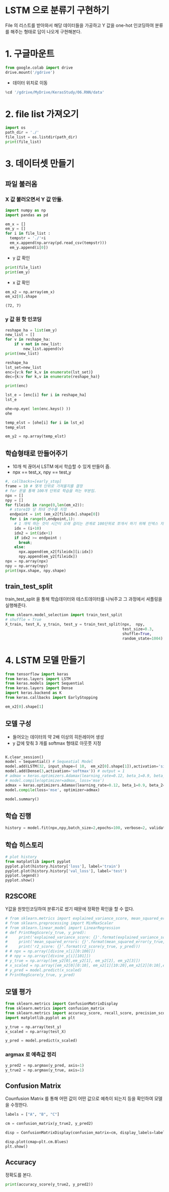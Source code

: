 # LSTM 으로 분류기 구현하기
File 의 리스트를 받아와서 해당 데이터들을 가공하고 Y 값을 one-hot 인코딩하여 분류를 해주는 형태로 답이 나오게 구현해본다.

# 1. 구글마운트


```python
from google.colab import drive
drive.mount('/gdrive')
```

- 데이터 위치로 이동


```python
%cd '/gdrive/MyDrive/KerasStudy/06.RNN/data'
```

# 2. file list 가져오기


```python
import os
path_dir = './'
file_list = os.listdir(path_dir)
print(file_list)
```

# 3. 데이터셋 만들기

## 파일 불러옴

### X 값 불러오면서 Y 값 만듦.


```python
import numpy as np
import pandas as pd

em_x = []
em_y = []
for i in file_list :
  tempstr = './'+i
  em_x.append(np.array(pd.read_csv(tempstr)))
  em_y.append(i[0])
```

- y 값 확인


```python
print(file_list)
print(em_y)
```

- x 값 확인


```python
em_x2 = np.array(em_x)
em_x2[0].shape
```




    (72, 7)



### y 값 원 핫 인코딩


```python
reshape_ha = list(em_y)
new_list = []
for v in reshape_ha:
    if v not in new_list:
        new_list.append(v)
print(new_list)
```


```python
reshape_ha
lst_set=new_list
enc={v:k for k,v in enumerate(lst_set)}
dec={k:v for k,v in enumerate(reshape_ha)}
```


```python
print(enc)
```


```python
lst_e = [enc[i] for i in reshape_ha]
lst_e
```


```python
ohe=np.eye( len(enc.keys() ))
ohe
```


```python
temp_elst = [ohe[i] for i in lst_e]
temp_elst
```


```python
em_y2 = np.array(temp_elst)
```

## 학습형태로 만들어주기
- 10개 씩 끊어서 LSTM 에서 학습할 수 있게 만들어 줌.
- npx == test_x, npy == test_y


```python
#, callbacks=[early_stop]
frame = 10 # 몇개 단위로 가져올지를 결정
# for 문을 통해 100개 단위로 학습을 하는 부분임.
npx = []
npy = []
for fileidx in range(0,len(em_x2)):
  # storeID 당 최대 갯수를 지정
  endpoint = int (em_x2[fileidx].shape[0])
  for i in range(0,endpoint,1):
    # 1 개씩 하는 것이 시간이 오래 걸리는 관계로 100단위로 쪼개서 하기 위해 인덱스 지정
    idx = (i+10)
    idx2 = int(idx+1)
    if idx2 >= endpoint :
      break;
    else:
      npx.append(em_x2[fileidx][i:idx])
      npy.append(em_y2[fileidx])
npx = np.array(npx)
npy = np.array(npy)
print(npx.shape, npy.shape)
```

## train_test_split
train_test_split 을 통해 학습데이터와 테스트데이터를 나눠주고 그 과정에서 셔플링을 실행해준다.


```python
from sklearn.model_selection import train_test_split
# shuffle = True
X_train, test_X, y_train, test_y = train_test_split(npx,  npy, 
                                                    test_size=0.3, 
                                                    shuffle=True, 
                                                    random_state=1004)
```

# 4. LSTM 모델 만들기


```python
from tensorflow import keras
from keras.layers import LSTM
from keras.models import Sequential
from keras.layers import Dense
import keras.backend as K
from keras.callbacks import EarlyStopping

```


```python
em_x2[0].shape[1]
```

## 모델 구성
- 들어오는 데이터의 약 2배 이상의 히든레이어 생성
- y 값에 맞춰 3 개를 softmax 형태로 아웃풋 지정


```python

K.clear_session()
model = Sequential() # Sequeatial Model 
model.add(LSTM(32, input_shape=( 10,  em_x2[0].shape[1]),activation='sigmoid')) # (timestep, feature) 
model.add(Dense(3,activation='softmax')) # output = 1
# admax = keras.optimizers.Adamax(learning_rate=0.12, beta_1=0.9, beta_2=0.999, epsilon=None, decay=0.0)
# model.compile(optimizer=admax, loss='mse')
admax = keras.optimizers.Adamax(learning_rate=0.12, beta_1=0.9, beta_2=0.999, epsilon=None, decay=0.0)
model.compile(loss='mse', optimizer=admax)

model.summary()
```

## 학습 진행


```python
history = model.fit(npx,npy,batch_size=2,epochs=100, verbose=2, validation_data=(test_X, test_y))
```

## 학습 히스토리


```python
# plot history
from matplotlib import pyplot
pyplot.plot(history.history['loss'], label='train')
pyplot.plot(history.history['val_loss'], label='test')
pyplot.legend()
pyplot.show()
```

## R2SCORE
Y값을 원핫인코딩하여 분류기로 썼기 때문에 정확한 확인을 할 수 없다.


```python
# from sklearn.metrics import explained_variance_score, mean_squared_error, mean_absolute_error, r2_score
# from sklearn.preprocessing import MinMaxScaler
# from sklearn.linear_model import LinearRegression
# def PrintRegScore(y_true, y_pred):
#     print('explained_variance_score: {}'.format(explained_variance_score(y_true, y_pred)))
#     print('mean_squared_errors: {}'.format(mean_squared_error(y_true, y_pred)))
#     print('r2_score: {}'.format(r2_score(y_true, y_pred)))
# # npx = np.array([divine_x[i][0:100]])
# # npy = np.array([divine_y[i][101]])
# y_true = np.array([em_y2[0],em_y2[1], em_y2[2], em_y2[3]])
# x_scaled = np.array([em_x2[0][0:10], em_x2[1][10:20],em_x2[2][0:10],em_x2[3][15:25]])
# y_pred = model.predict(x_scaled)
# PrintRegScore(y_true, y_pred)
```

## 모델 평가


```python
from sklearn.metrics import ConfusionMatrixDisplay
from sklearn.metrics import confusion_matrix
from sklearn.metrics import accuracy_score, recall_score, precision_score, f1_score
import matplotlib.pyplot as plt
```


```python
y_true = np.array(test_y)
x_scaled = np.array(test_X)
```


```python
y_pred = model.predict(x_scaled)
```

### argmax 로 예측값 정리


```python
y_pred2 = np.argmax(y_pred, axis=1)
y_true2 = np.argmax(y_true, axis=1)
```

## Confusion Matrix
Counfusion Matrix 를 통해 어떤 값이 어떤 값으로 예측이 되는지 등을 확인하여 모델을 수정한다.


```python
labels = ["A", "B", "C"]

cm = confusion_matrix(y_true2, y_pred2)

disp = ConfusionMatrixDisplay(confusion_matrix=cm, display_labels=labels)

disp.plot(cmap=plt.cm.Blues)
plt.show()
```

## Accuracy
정확도를 본다.


```python
print(accuracy_score(y_true2, y_pred2))
```

